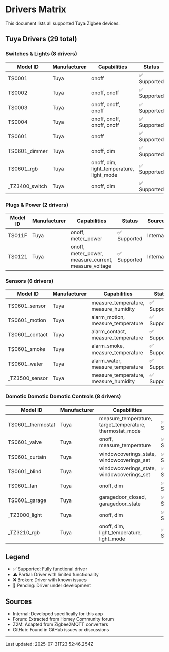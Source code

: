# Drivers Matrix

This document lists all supported Tuya Zigbee devices.

## Tuya Drivers (29 total)

### Switches & Lights (8 drivers)
| Model ID | Manufacturer | Capabilities | Status | Source |
|----------|-------------|--------------|--------|--------|
| TS0001 | Tuya | onoff | ✅ Supported | Internal |
| TS0002 | Tuya | onoff, onoff | ✅ Supported | Internal |
| TS0003 | Tuya | onoff, onoff, onoff | ✅ Supported | Internal |
| TS0004 | Tuya | onoff, onoff, onoff, onoff | ✅ Supported | Internal |
| TS0601 | Tuya | onoff | ✅ Supported | Internal |
| TS0601_dimmer | Tuya | onoff, dim | ✅ Supported | Internal |
| TS0601_rgb | Tuya | onoff, dim, light_temperature, light_mode | ✅ Supported | Internal |
| _TZ3400_switch | Tuya | onoff, dim | ✅ Supported | Internal |

### Plugs & Power (2 drivers)
| Model ID | Manufacturer | Capabilities | Status | Source |
|----------|-------------|--------------|--------|--------|
| TS011F | Tuya | onoff, meter_power | ✅ Supported | Internal |
| TS0121 | Tuya | onoff, meter_power, measure_current, measure_voltage | ✅ Supported | Internal |

### Sensors (6 drivers)
| Model ID | Manufacturer | Capabilities | Status | Source |
|----------|-------------|--------------|--------|--------|
| TS0601_sensor | Tuya | measure_temperature, measure_humidity | ✅ Supported | Internal |
| TS0601_motion | Tuya | alarm_motion, measure_temperature | ✅ Supported | Internal |
| TS0601_contact | Tuya | alarm_contact, measure_temperature | ✅ Supported | Internal |
| TS0601_smoke | Tuya | alarm_smoke, measure_temperature | ✅ Supported | Internal |
| TS0601_water | Tuya | alarm_water, measure_temperature | ✅ Supported | Internal |
| _TZ3500_sensor | Tuya | measure_temperature, measure_humidity | ✅ Supported | Internal |

### Domotic Domotic Domotic Controls (8 drivers)
| Model ID | Manufacturer | Capabilities | Status | Source |
|----------|-------------|--------------|--------|--------|
| TS0601_thermostat | Tuya | measure_temperature, target_temperature, thermostat_mode | ✅ Supported | Internal |
| TS0601_valve | Tuya | onoff, measure_temperature | ✅ Supported | Internal |
| TS0601_curtain | Tuya | windowcoverings_state, windowcoverings_set | ✅ Supported | Internal |
| TS0601_blind | Tuya | windowcoverings_state, windowcoverings_set | ✅ Supported | Internal |
| TS0601_fan | Tuya | onoff, dim | ✅ Supported | Internal |
| TS0601_garage | Tuya | garagedoor_closed, garagedoor_state | ✅ Supported | Internal |
| _TZ3000_light | Tuya | onoff, dim | ✅ Supported | Internal |
| _TZ3210_rgb | Tuya | onoff, dim, light_temperature, light_mode | ✅ Supported | Internal |

## Legend

- ✅ Supported: Fully functional driver
- ⚠️ Partial: Driver with limited functionality
- ❌ Broken: Driver with known issues
- 🔄 Pending: Driver under development

## Sources

- Internal: Developed specifically for this app
- Forum: Extracted from Homey Community forum
- Z2M: Adapted from Zigbee2MQTT converters
- GitHub: Found in GitHub issues or discussions

---

Last updated: 2025-07-31T23:52:46.254Z